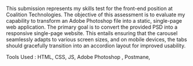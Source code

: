 This submission represents my skills test for the front-end position at Coalition Technologies. 
The objective of this assessment is to evaluate my capability to transform an Adobe Photoshop file into a static, single-page web application.
The primary goal is to convert the provided PSD into a responsive single-page website. This entails ensuring that the carousel seamlessly adapts to various screen sizes, and on mobile devices,
the tabs should gracefully transition into an accordion layout for improved usability.

Tools Used :
HTML,
CSS,
JS,
Adobe Photoshop ,
Postmane,
